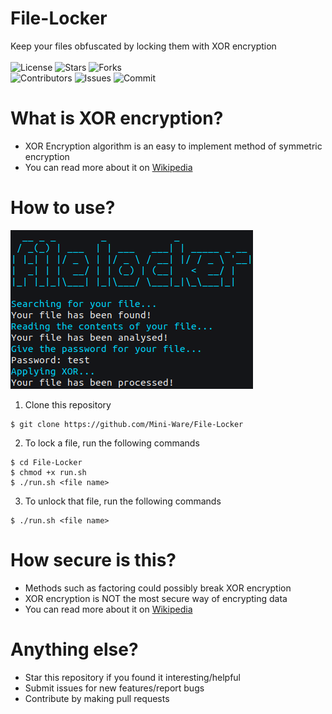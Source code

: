 # File-Locker
Keep your files obfuscated by locking them with XOR encryption</br></br>
![License](https://img.shields.io/github/license/Mini-Ware/File-Locker)
![Stars](https://img.shields.io/github/stars/Mini-Ware/File-Locker)
![Forks](https://img.shields.io/github/forks/Mini-Ware/File-Locker)<br>
![Contributors](https://img.shields.io/github/contributors/Mini-Ware/File-Locker)
![Issues](https://img.shields.io/github/issues/Mini-Ware/File-Locker)
![Commit](https://img.shields.io/github/last-commit/Mini-Ware/File-Locker)
# What is XOR encryption?
- XOR Encryption algorithm is an easy to implement method of symmetric encryption
- You can read more about it on [Wikipedia](https://en.wikipedia.org/wiki/XOR_cipher)
# How to use?
![](https://github.com/Mini-Ware/File-Locker/blob/main/preview.png)
1) Clone this repository
```shell
$ git clone https://github.com/Mini-Ware/File-Locker
```
2) To lock a file, run the following commands
```shell
$ cd File-Locker
$ chmod +x run.sh
$ ./run.sh <file name>
```
3) To unlock that file, run the following commands
```shell
$ ./run.sh <file name>
```
# How secure is this?
- Methods such as factoring could possibly break XOR encryption
- XOR encryption is NOT the most secure way of encrypting data
- You can read more about it on [Wikipedia](https://en.m.wikibooks.org/wiki/Cryptography/Breaking_Vigen%C3%A8re_cipher)
# Anything else?
- Star this repository if you found it interesting/helpful
- Submit issues for new features/report bugs
- Contribute by making pull requests

